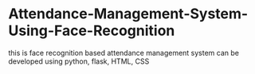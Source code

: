 # Attendance-Management-System-Using-Face-Recognition
this is face recognition based attendance management system can be developed using python, flask, HTML, CSS
